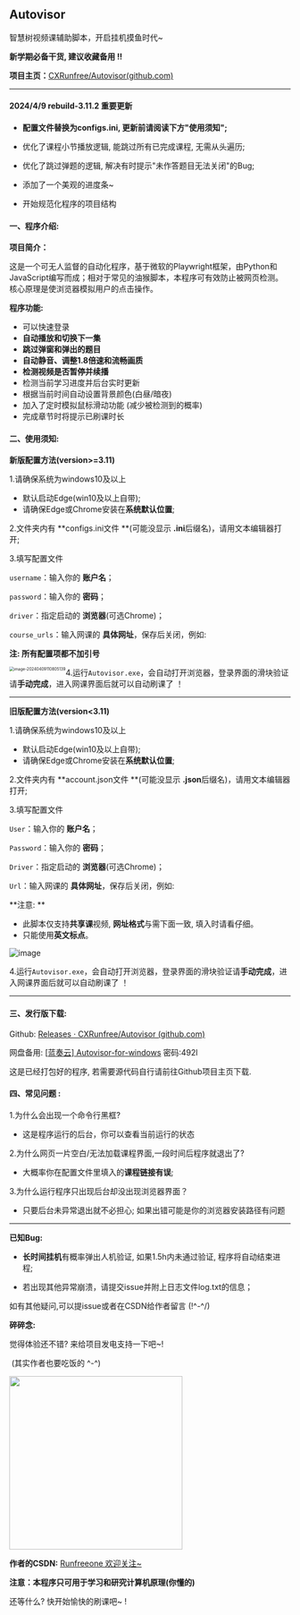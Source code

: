 ## Autovisor

智慧树视频课辅助脚本，开启挂机摸鱼时代~

**新学期必备干货, 建议收藏备用 !!**

**项目主页：**[CXRunfree/Autovisor(github.com)](https://github.com/CXRunfree/Autovisor)

------
#### 2024/4/9 rebuild-3.11.2 重要更新

- **配置文件替换为configs.ini, 更新前请阅读下方"使用须知";**

- 优化了课程小节播放逻辑, 能跳过所有已完成课程, 无需从头遍历;
- 优化了跳过弹题的逻辑, 解决有时提示"未作答题目无法关闭"的Bug;
- 添加了一个美观的进度条~
- 开始规范化程序的项目结构

#### 一、程序介绍:

**项目简介：**

​		这是一个可无人监督的自动化程序，基于微软的Playwright框架，由Python和JavaScript编写而成；相对于常见的油猴脚本，本程序可有效防止被网页检测。核心原理是使浏览器模拟用户的点击操作。

**程序功能:**

- 可以快速登录
- **自动播放和切换下一集**
- **跳过弹窗和弹出的题目**
- **自动静音、调整1.8倍速和流畅画质**
- **检测视频是否暂停并续播**
- 检测当前学习进度并后台实时更新
- 根据当前时间自动设置背景颜色(白昼/暗夜)
- 加入了定时模拟鼠标滑动功能 (减少被检测到的概率)
- 完成章节时将提示已刷课时长

#### 二、使用须知:

**新版配置方法(version>=3.11)**

1.请确保系统为windows10及以上

- 默认启动Edge(win10及以上自带);
- 请确保Edge或Chrome安装在**系统默认位置**;

2.文件夹内有 **configs.ini文件 **(可能没显示 **.ini**后缀名)，请用文本编辑器打开;

3.填写配置文件

`username`：输入你的 **账户名**；

`password`：输入你的 **密码**；

`driver`：指定启动的 **浏览器**(可选Chrome)；

`course_urls`：输入网课的 **具体网址**，保存后关闭，例如:

**注: 所有配置项都不加引号**

<img src="https://github.com/CXRunfree/Autovisor/assets/79365257/36b71d57-8ceb-45f7-a22b-c6de83f4239f" alt="image-20240409110805139" style="zoom:50%;float:left" />

4.运行`Autovisor.exe`，会自动打开浏览器，登录界面的滑块验证请**手动完成**，进入网课界面后就可以自动刷课了 ！

------

**旧版配置方法(version<3.11)**

1.请确保系统为windows10及以上

- 默认启动Edge(win10及以上自带);
- 请确保Edge或Chrome安装在**系统默认位置**;

2.文件夹内有 **account.json文件 **(可能没显示 **.json**后缀名)，请用文本编辑器打开;

3.填写配置文件

`User`：输入你的 **账户名**；

`Password`：输入你的 **密码**；

`Driver`：指定启动的 **浏览器**(可选Chrome)；

`Url`：输入网课的 **具体网址**，保存后关闭，例如:

**注意: **

- 此脚本仅支持**共享课**视频, **网址格式**与需下面一致, 填入时请看仔细。
- 只能使用**英文标点**。	

![image](https://github.com/CXRunfree/Autovisor/assets/79365257/4e367835-3aaf-4d7b-8231-721695d17f83)



4.运行`Autovisor.exe`，会自动打开浏览器，登录界面的滑块验证请**手动完成**，进入网课界面后就可以自动刷课了 ！

-----

#### **三、发行版下载:**

Github: [Releases · CXRunfree/Autovisor (github.com)](https://github.com/CXRunfree/Autovisor/releases) 

网盘备用: [[蓝奏云\] Autovisor-for-windows](https://wwk.lanzouj.com/b05evsxif) 密码:492l

这是已经打包好的程序, 若需要源代码自行请前往Github项目主页下载.

#### 四、常见问题 :

1.为什么会出现一个命令行黑框?  

- 这是程序运行的后台，你可以查看当前运行的状态

2.为什么网页一片空白/无法加载课程界面,一段时间后程序就退出了?

- 大概率你在配置文件里填入的**课程链接有误**;


3.为什么运行程序只出现后台却没出现浏览器界面？

   - 只要后台未异常退出就不必担心; 如果出错可能是你的浏览器安装路径有问题


-----
**已知Bug:**

- **长时间挂机**有概率弹出人机验证, 如果1.5h内未通过验证, 程序将自动结束进程; 

- 若出现其他异常崩溃，请提交issue并附上日志文件log.txt的信息；

如有其他疑问,可以提issue或者在CSDN给作者留言 (!^-^/)

**碎碎念:**

   觉得体验还不错? 来给项目发电支持一下吧~!  

​	(其实作者也要吃饭的 ^-^)

   <img src="https://github.com/CXRunfree/Autovisor/assets/79365257/3f72abfe-ce8f-4181-91fb-f321418ff60e" width="310px">



**作者的CSDN:**  [Runfreeone 欢迎关注~](https://blog.csdn.net/Runfreeone )

**注意：本程序只可用于学习和研究计算机原理(你懂的)**

 还等什么? 快开始愉快的刷课吧~ !
